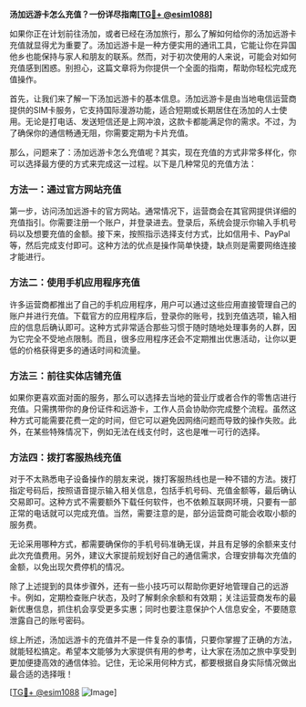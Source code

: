 **汤加远游卡怎么充值？一份详尽指南[[TG💪+ @esim1088](https://t.me/s/esim1088)]**

如果你正在计划前往汤加，或者已经在汤加旅行，那么了解如何给你的汤加远游卡充值就显得尤为重要了。汤加远游卡是一种方便实用的通讯工具，它能让你在异国他乡也能保持与家人和朋友的联系。然而，对于初次使用的人来说，可能会对如何充值感到困惑。别担心，这篇文章将为你提供一个全面的指南，帮助你轻松完成充值操作。

首先，让我们来了解一下汤加远游卡的基本信息。汤加远游卡是由当地电信运营商提供的SIM卡服务，它支持国际漫游功能，适合短期或长期居住在汤加的人士使用。无论是打电话、发送短信还是上网冲浪，这款卡都能满足你的需求。不过，为了确保你的通信畅通无阻，你需要定期为卡片充值。

那么，问题来了：汤加远游卡怎么充值呢？其实，现在充值的方式非常多样化，你可以选择最方便的方式来完成这一过程。以下是几种常见的充值方法：

### 方法一：通过官方网站充值

第一步，访问汤加远游卡的官方网站。通常情况下，运营商会在其官网提供详细的充值指引。你需要注册一个账户，并登录进去。登录后，系统会提示你输入手机号码以及想要充值的金额。接下来，按照指示选择支付方式，比如信用卡、PayPal等，然后完成支付即可。这种方法的优点是操作简单快捷，缺点则是需要网络连接才能进行。

### 方法二：使用手机应用程序充值

许多运营商都推出了自己的手机应用程序，用户可以通过这些应用直接管理自己的账户并进行充值。下载官方的应用程序后，登录你的账号，找到充值选项，输入相应的信息后确认即可。这种方式非常适合那些习惯于随时随地处理事务的人群，因为它完全不受地点限制。而且，很多应用程序还会不定期推出优惠活动，让你以更低的价格获得更多的通话时间和流量。

### 方法三：前往实体店铺充值

如果你更喜欢面对面的服务，那么可以选择去当地的营业厅或者合作的零售店进行充值。只需携带你的身份证件和远游卡，工作人员会协助你完成整个流程。虽然这种方式可能需要花费一定的时间，但它可以避免因网络问题而导致的操作失败。此外，在某些特殊情况下，例如无法在线支付时，这也是唯一可行的选择。

### 方法四：拨打客服热线充值

对于不太熟悉电子设备操作的朋友来说，拨打客服热线也是一种不错的方法。拨打指定号码后，按照语音提示输入相关信息，包括手机号码、充值金额等，最后确认交易即可。这种方式不需要额外下载任何软件，也不依赖互联网环境，只要有一部正常的电话就可以完成充值。当然，需要注意的是，部分运营商可能会收取小额的服务费。

无论采用哪种方式，都需要确保你的手机号码准确无误，并且有足够的余额来支付此次充值费用。另外，建议大家提前规划好自己的通信需求，合理安排每次充值的金额，以免出现欠费停机的情况。

除了上述提到的具体步骤外，还有一些小技巧可以帮助你更好地管理自己的远游卡。例如，定期检查账户状态，及时了解剩余余额和有效期；关注运营商发布的最新优惠信息，抓住机会享受更多实惠；同时也要注意保护个人信息安全，不要随意泄露自己的账号密码。

综上所述，汤加远游卡的充值并不是一件复杂的事情，只要你掌握了正确的方法，就能轻松搞定。希望本文能够为大家提供有用的参考，让大家在汤加之旅中享受到更加便捷高效的通信体验。记住，无论采用何种方式，都要根据自身实际情况做出最合适的选择哦！

[[TG💪+ @esim1088](https://t.me/s/esim1088) ![Image](https://i.postimg.cc/4NQfJmqS/Snipaste-2025-05-13-00-14-12.png)]